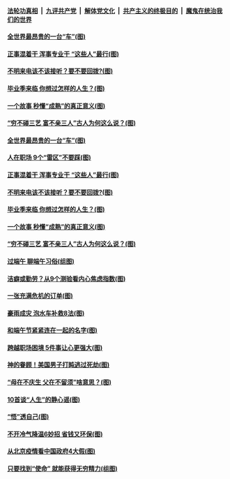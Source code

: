 ####  [法轮功真相](../../../../basic/blob/master/README.md?t=06270131) &nbsp;|&nbsp; [九评共产党](../../../../9ping.md/blob/master/README.md?t=06270131) &nbsp;|&nbsp; [解体党文化](../../../../jtdwh.md/blob/master/README.md?t=06270131)  &nbsp;|&nbsp; [共产主义的终极目的](../../../../gczydzjmd.md/blob/master/README.md?t=06270131) &nbsp;|&nbsp; [魔鬼在统治我们的世界](../../../../mgztzwmdsj.md/blob/master/README.md?t=06270131) 

#### [全世界最昂贵的一台“车”(图)](../pages/p8/937477.md?t=06270131) 

#### [正事混着干 浑事专业干 “这些人”最行(图)](../pages/p8/937732.md?t=06270131) 

#### [不明来电该不该接听？要不要回拨?(图)](../pages/p8/936929.md?t=06270131) 

#### [毕业季来临 你想过怎样的人生？(图)](../pages/p8/937661.md?t=06270131) 

#### [一个故事 秒懂“成熟”的真正意义(图)](../pages/p8/936405.md?t=06270131) 

#### [“穷不碰三艺 富不亲三人”古人为何这么说？(图)](../pages/p8/937602.md?t=06270131) 

#### [全世界最昂贵的一台“车”(图)](../pages/p8/937477.md?t=06270131) 

#### [人在职场 9个“雷区”不要踩(图)](../pages/p8/937766.md?t=06270131) 

#### [正事混着干 浑事专业干 “这些人”最行(图)](../pages/p8/937732.md?t=06270131) 

#### [不明来电该不该接听？要不要回拨?(图)](../pages/p8/936929.md?t=06270131) 

#### [毕业季来临 你想过怎样的人生？(图)](../pages/p8/937661.md?t=06270131) 

#### [一个故事 秒懂“成熟”的真正意义(图)](../pages/p8/936405.md?t=06270131) 

#### [“穷不碰三艺 富不亲三人”古人为何这么说？(图)](../pages/p8/937602.md?t=06270131) 

#### [过端午 聊端午习俗(组图)](../pages/p8/937246.md?t=06270131) 

#### [洁癖或勤劳？从9个测验看内心焦虑指数(图)](../pages/p8/937558.md?t=06270131) 

#### [一张充满危机的订单(图)](../pages/p8/936981.md?t=06270131) 

#### [豪雨成灾 泡水车补救8法(图)](../pages/p8/937526.md?t=06270131) 

#### [和端午节紧紧连在一起的名字(图)](../pages/p8/937448.md?t=06270131) 

#### [跨越职场困境 5件事让心更强大(图)](../pages/p8/937375.md?t=06270131) 

#### [神的眷顾！美国男子打盹逃过死劫(图)](../pages/p8/936985.md?t=06270131) 

#### [“母在不庆生 父在不留须”啥意思？(图)](../pages/p8/937234.md?t=06270131) 

#### [10首谈“人生”的静心谣(图)](../pages/p8/936965.md?t=06270131) 

#### [“悟”透自己(图)](../pages/p8/936972.md?t=06270131) 

#### [不开冷气降温6妙招 省钱又环保(图)](../pages/p8/937329.md?t=06270131) 

#### [从北京疫情看中国政府4大假(图)](../pages/p8/937196.md?t=06270131) 

#### [只要找到“使命” 就能获得无穷精力(组图)](../pages/p8/937159.md?t=06270131) 

